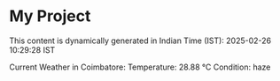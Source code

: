 # My Project

This content is dynamically generated in Indian Time (IST): 2025-02-26 10:29:28 IST


Current Weather in Coimbatore:
Temperature: 28.88 °C
Condition: haze
